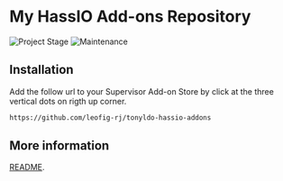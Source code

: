 # My HassIO Add-ons Repository

![Project Stage][project-stage-shield]
![Maintenance][maintenance-shield]

## Installation

Add the follow url to your Supervisor Add-on Store by click at the three vertical dots on rigth up corner.

```txt
https://github.com/leofig-rj/tonyldo-hassio-addons
```

## More information

[README](https://github.com/leofig-rj/tonyldo-hassio-addons/blob/master/ttlock2mqtt/README.md).

[project-stage-shield]: https://img.shields.io/badge/project%20stage-development%20beta-red.svg
[maintenance-shield]: https://img.shields.io/maintenance/yes/2025.svg
